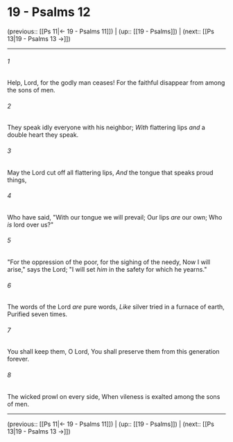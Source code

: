 # 19 - Psalms 12

(previous:: [[Ps 11|← 19 - Psalms 11]]) | (up:: [[19 - Psalms]]) | (next:: [[Ps 13|19 - Psalms 13 →]])

***


###### 1 
Help, Lord, for the godly man ceases! For the faithful disappear from among the sons of men. 

###### 2 
They speak idly everyone with his neighbor; _With_ flattering lips _and_ a double heart they speak. 

###### 3 
May the Lord cut off all flattering lips, _And_ the tongue that speaks proud things, 

###### 4 
Who have said, "With our tongue we will prevail; Our lips _are_ our own; Who _is_ lord over us?" 

###### 5 
"For the oppression of the poor, for the sighing of the needy, Now I will arise," says the Lord; "I will set _him_ in the safety for which he yearns." 

###### 6 
The words of the Lord _are_ pure words, _Like_ silver tried in a furnace of earth, Purified seven times. 

###### 7 
You shall keep them, O Lord, You shall preserve them from this generation forever. 

###### 8 
The wicked prowl on every side, When vileness is exalted among the sons of men.

***

(previous:: [[Ps 11|← 19 - Psalms 11]]) | (up:: [[19 - Psalms]]) | (next:: [[Ps 13|19 - Psalms 13 →]])
